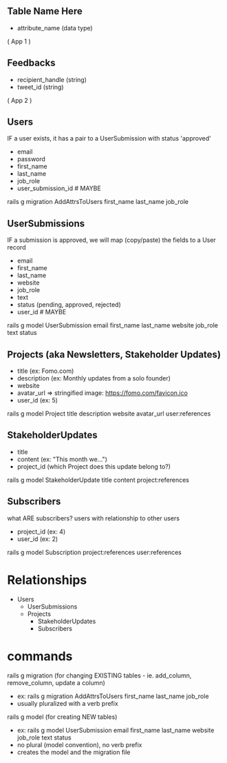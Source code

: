 ## Table Name Here

- attribute_name (data type)

( App 1 )

## Feedbacks

- recipient_handle (string)
- tweet_id (string)

( App 2 )

## Users

IF a user exists, it has a pair to a UserSubmission with status 'approved'

- email
- password
- first_name
- last_name
- job_role
- user_submission_id # MAYBE

rails g migration AddAttrsToUsers first_name last_name job_role

## UserSubmissions

IF a submission is approved, we will map (copy/paste) the fields to a User record

- email
- first_name
- last_name
- website
- job_role
- text
- status (pending, approved, rejected)
- user_id # MAYBE

rails g model UserSubmission email first_name last_name website job_role text status
## Projects (aka Newsletters, Stakeholder Updates)

- title (ex: Fomo.com)
- description (ex: Monthly updates from a solo founder)
- website
- avatar_url => stringified image: <https://fomo.com/favicon.ico>
- user_id (ex: 5)

rails g model Project title description website avatar_url user:references

## StakeholderUpdates

- title
- content (ex: "This month we...")
- project_id (which Project does this update belong to?)

rails g model StakeholderUpdate title content project:references

## Subscribers

what ARE subscribers? users with relationship to other users

- project_id (ex: 4)
- user_id (ex: 2)

rails g model Subscription project:references user:references

# Relationships

- Users
  - UserSubmissions
  - Projects
    - StakeholderUpdates
    - Subscribers

# commands

rails g migration <command> (for changing EXISTING tables - ie. add_column, remove_column, update a column)

- ex: rails g migration AddAttrsToUsers first_name last_name job_role
- usually pluralized with a verb prefix

rails g model <command> (for creating NEW tables)

- ex: rails g model UserSubmission email first_name last_name website job_role text status
- no plural (model convention), no verb prefix
- creates the model and the migration file

